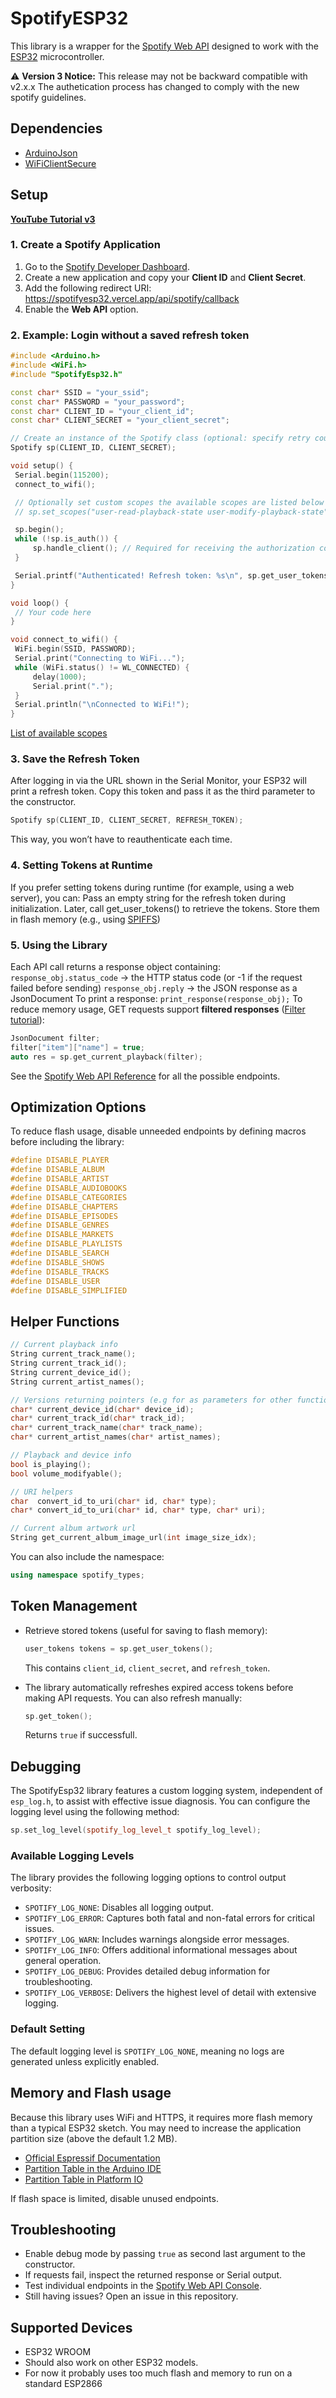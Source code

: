 # SpotifyESP32

This library is a wrapper for the [Spotify Web API](https://developer.spotify.com/documentation/web-api/) designed to work with the [ESP32](https://www.espressif.com/en/products/socs/esp32/overview) microcontroller.

⚠️ **Version 3 Notice:** This release may not be backward compatible with v2.x.x
The authetication process has changed to comply with the new spotify guidelines.

## Dependencies

- [ArduinoJson](https://arduinojson.org/)  
- [WiFiClientSecure](https://github.com/espressif/arduino-esp32/tree/master/libraries/WiFiClientSecure)

## Setup

 **[YouTube Tutorial v3](vvvv)**

### 1. Create a Spotify Application

1. Go to the [Spotify Developer Dashboard](https://developer.spotify.com/dashboard/applications).
2. Create a new application and copy your **Client ID** and **Client Secret**.
3. Add the following redirect URI: <https://spotifyesp32.vercel.app/api/spotify/callback>
4. Enable the **Web API** option.

### 2. Example: Login without a saved refresh token

```cpp
#include <Arduino.h>
#include <WiFi.h>
#include "SpotifyEsp32.h"

const char* SSID = "your_ssid";
const char* PASSWORD = "your_password";
const char* CLIENT_ID = "your_client_id";
const char* CLIENT_SECRET = "your_client_secret";

// Create an instance of the Spotify class (optional: specify retry count)
Spotify sp(CLIENT_ID, CLIENT_SECRET);

void setup() {
 Serial.begin(115200);
 connect_to_wifi();

 // Optionally set custom scopes the available scopes are listed below
 // sp.set_scopes("user-read-playback-state user-modify-playback-state");

 sp.begin();
 while (!sp.is_auth()) {
     sp.handle_client(); // Required for receiving the authorization code
 }

 Serial.printf("Authenticated! Refresh token: %s\n", sp.get_user_tokens().refresh_token);
}

void loop() {
 // Your code here
}

void connect_to_wifi() {
 WiFi.begin(SSID, PASSWORD);
 Serial.print("Connecting to WiFi...");
 while (WiFi.status() != WL_CONNECTED) {
     delay(1000);
     Serial.print(".");
 }
 Serial.println("\nConnected to WiFi!");
}
```

[List of available scopes](https://developer.spotify.com/documentation/web-api/concepts/scopes)

### 3. Save the Refresh Token

After logging in via the URL shown in the Serial Monitor, your ESP32 will print a refresh token.
Copy this token and pass it as the third parameter to the constructor.

```cpp
Spotify sp(CLIENT_ID, CLIENT_SECRET, REFRESH_TOKEN);
```

This way, you won’t have to reauthenticate each time.

### 4. Setting Tokens at Runtime

If you prefer setting tokens during runtime (for example, using a web server), you can:
Pass an empty string for the refresh token during initialization.
Later, call get_user_tokens() to retrieve the tokens.
Store them in flash memory (e.g., using [SPIFFS](https://docs.espressif.com/projects/esp-idf/en/stable/esp32/api-reference/storage/spiffs.html))

### 5. Using the Library

Each API call returns a response object containing:
`response_obj.status_code` → the HTTP status code (or -1 if the request failed before sending)
`response_obj.reply` → the JSON response as a JsonDocument
To print a response: `print_response(response_obj);`
To reduce memory usage, GET requests support **filtered responses** ([Filter tutorial](https://arduinojson.org/news/2020/03/22/version-6-15-0/)):

```cpp
JsonDocument filter;
filter["item"]["name"] = true;
auto res = sp.get_current_playback(filter);
```

See the [Spotify Web API Reference](https://developer.spotify.com/documentation/web-api/reference/) for all the possible endpoints.

## Optimization Options

To reduce flash usage, disable unneeded endpoints by defining macros before including the library:

```c++
#define DISABLE_PLAYER
#define DISABLE_ALBUM
#define DISABLE_ARTIST
#define DISABLE_AUDIOBOOKS
#define DISABLE_CATEGORIES
#define DISABLE_CHAPTERS
#define DISABLE_EPISODES
#define DISABLE_GENRES
#define DISABLE_MARKETS
#define DISABLE_PLAYLISTS
#define DISABLE_SEARCH
#define DISABLE_SHOWS
#define DISABLE_TRACKS
#define DISABLE_USER
#define DISABLE_SIMPLIFIED
```

## Helper Functions

```c++
// Current playback info
String current_track_name();
String current_track_id();
String current_device_id();
String current_artist_names();

// Versions returning pointers (e.g for as parameters for other functions)
char* current_device_id(char* device_id);
char* current_track_id(char* track_id);
char* current_track_name(char* track_name);
char* current_artist_names(char* artist_names);

// Playback and device info
bool is_playing();
bool volume_modifyable();

// URI helpers
char  convert_id_to_uri(char* id, char* type);
char* convert_id_to_uri(char* id, char* type, char* uri);

// Current album artwork url
String get_current_album_image_url(int image_size_idx);
```

You can also include the namespace:

```cpp
using namespace spotify_types;
```

## Token Management

- Retrieve stored tokens (useful for saving to flash memory):

    ```cpp
    user_tokens tokens = sp.get_user_tokens();
    ```

    This contains `client_id`, `client_secret`, and `refresh_token`.

- The library automatically refreshes expired access tokens before making API requests.
You can also refresh manually:

    ```cpp
    sp.get_token();
    ```

    Returns `true` if successfull.

## Debugging

The SpotifyEsp32 library features a custom logging system, independent of `esp_log.h`, to assist with effective issue diagnosis. You can configure the logging level using the following method:

```cpp
sp.set_log_level(spotify_log_level_t spotify_log_level);
```

### Available Logging Levels

The library provides the following logging options to control output verbosity:

- `SPOTIFY_LOG_NONE`: Disables all logging output.
- `SPOTIFY_LOG_ERROR`: Captures both fatal and non-fatal errors for critical issues.
- `SPOTIFY_LOG_WARN`: Includes warnings alongside error messages.
- `SPOTIFY_LOG_INFO`: Offers additional informational messages about general operation.
- `SPOTIFY_LOG_DEBUG`: Provides detailed debug information for troubleshooting.
- `SPOTIFY_LOG_VERBOSE`: Delivers the highest level of detail with extensive logging.

### Default Setting

The default logging level is `SPOTIFY_LOG_NONE`, meaning no logs are generated unless explicitly enabled.

## Memory and Flash usage

Because this library uses WiFi and HTTPS, it requires more flash memory than a typical ESP32 sketch.
You may need to increase the application partition size (above the default 1.2 MB).

- [Official Espressif Documentation](https://espressif-docs.readthedocs-hosted.com/projects/arduino-esp32/en/latest/tutorials/partition_table.html?highlight=partitions)
- [Partition Table in the Arduino IDE](https://robotzero.one/arduino-ide-partitions/)
- [Partition Table in Platform IO](https://docs.platformio.org/en/latest/platforms/espressif32.html)

If flash space is limited, disable unused endpoints.

## Troubleshooting

- Enable debug mode by passing `true` as second last argument to the constructor.
- If requests fail, inspect the returned response or Serial output.
- Test individual endpoints in the [Spotify Web API Console](https://developer.spotify.com/console/). </br>
- Still having issues? Open an issue in this repository.

## Supported Devices

- ESP32 WROOM
- Should also work on other ESP32 models.
- For now it probably uses too much flash and memory to run on a standard ESP2866
